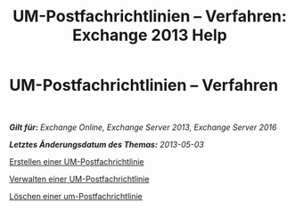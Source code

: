 ﻿---
title: 'UM-Postfachrichtlinien – Verfahren: Exchange 2013 Help'
TOCTitle: UM-Postfachrichtlinien – Verfahren
ms:assetid: 37db12de-109f-4e81-9e6a-effab2c2171d
ms:mtpsurl: https://technet.microsoft.com/de-de/library/JJ851061(v=EXCHG.150)
ms:contentKeyID: 50554795
ms.date: 04/24/2018
mtps_version: v=EXCHG.150
ms.translationtype: HT
---

# UM-Postfachrichtlinien – Verfahren

 

_**Gilt für:** Exchange Online, Exchange Server 2013, Exchange Server 2016_

_**Letztes Änderungsdatum des Themas:** 2013-05-03_

[Erstellen einer UM-Postfachrichtlinie](https://technet.microsoft.com/de-de/library/Bb123510(v=EXCHG.150))

[Verwalten einer UM-Postfachrichtlinie](https://technet.microsoft.com/de-de/library/Aa998829(v=EXCHG.150))

[Löschen einer um-Postfachrichtlinie](https://technet.microsoft.com/de-de/library/Bb124536(v=EXCHG.150))

